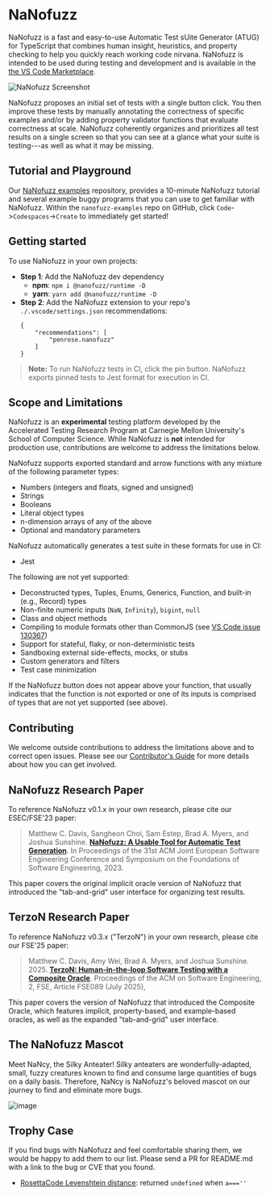 # NaNofuzz

NaNofuzz is a fast and easy-to-use Automatic Test sUite Generator (ATUG) for TypeScript that combines human insight, heuristics, and property checking to help you quickly reach working code nirvana. NaNofuzz is intended to be used during testing and development and is available in the [the VS Code Marketplace](https://marketplace.visualstudio.com/items?itemName=penrose.nanofuzz).

![NaNofuzz Screenshot](https://github.com/user-attachments/assets/7655c0c7-96ee-4251-b383-77023c68f3da)

NaNofuzz proposes an initial set of tests with a single button click. You then improve these tests by manually annotating the correctness of specific examples and/or by adding property validator functions that evaluate correctness at scale. NaNofuzz coherently organizes and prioritizes all test results on a single screen so that you can see at a glance what your suite is testing---as well as what it may be missing. 

## Tutorial and Playground

Our [NaNofuzz examples](https://github.com/nanofuzz/nanofuzz-examples/) repository, provides a 10-minute NaNofuzz tutorial and several example buggy programs that you can use to get familiar with NaNofuzz. Within the `nanofuzz-examples` repo on GitHub, click `Code`->`Codespaces`->`Create` to immediately get started!

## Getting started

To use NaNofuzz in your own projects: 

- **Step 1**: Add the NaNofuzz dev dependency
    - **npm**: `npm i @nanofuzz/runtime -D`
    - **yarn**: `yarn add @nanofuzz/runtime -D`
- **Step 2**: Add the NaNofuzz extension to your repo's `./.vscode/settings.json` recommendations:
    ```
    {
        "recommendations": [
            "penrose.nanofuzz"
        ]
    }
    ```

> **Note:** To run NaNofuzz tests in CI, click the pin button. NaNofuzz exports pinned tests to Jest format for execution in CI.

## Scope and Limitations

NaNofuzz is an **experimental** testing platform developed by the Accelerated Testing Research Program at Carnegie Mellon University's School of Computer Science. While NaNofuzz is **not** intended for production use, contributions are welcome to address the limitations below. 

NaNofuzz supports exported standard and arrow functions with any mixture of the following parameter types:
 - Numbers (integers and floats, signed and unsigned)
 - Strings
 - Booleans
 - Literal object types
 - n-dimension arrays of any of the above
 - Optional and mandatory parameters

NaNofuzz automatically generates a test suite in these formats for use in CI:
 - Jest

The following are not yet supported:
 - Deconstructed types, Tuples, Enums, Generics, Function, and built-in (e.g., Record) types
 - Non-finite numeric inputs (`NaN`, `Infinity`), `bigint`, `null`
 - Class and object methods
 - Compiling to module formats other than CommonJS (see [VS Code issue 130367](https://github.com/microsoft/vscode/issues/130367))
 - Support for stateful, flaky, or non-deterministic tests
 - Sandboxing external side-effects, mocks, or stubs
 - Custom generators and filters
 - Test case minimization

If the NaNofuzz button does not appear above your function, that usually indicates that the function is not exported or one of its inputs is comprised of types that are not yet supported (see above).

## Contributing

We welcome outside contributions to address the limitations above and to correct open issues. 
Please see our [Contributor's Guide](https://github.com/nanofuzz/nanofuzz/blob/main/CONTRIBUTING.md) for more details about how you can get involved.

## NaNofuzz Research Paper

To reference NaNofuzz v0.1.x in your own research, please cite our ESEC/FSE'23 paper:

> Matthew C. Davis, Sangheon Choi, Sam Estep, Brad A. Myers, and Joshua Sunshine. **[NaNofuzz: A Usable Tool for Automatic Test Generation](https://dl.acm.org/doi/10.1145/3611643.3616327)**. In Proceedings of the 31st ACM Joint European Software Engineering Conference and Symposium on the Foundations of Software Engineering, 2023.

This paper covers the original implicit oracle version of NaNofuzz that introduced the "tab-and-grid" user interface for organizing test results.

## TerzoN Research Paper

To reference NaNofuzz v0.3.x ("TerzoN") in your own research, please cite our FSE'25 paper:

> Matthew C. Davis, Amy Wei, Brad A. Myers, and Joshua Sunshine. 2025. **[TerzoN: Human-in-the-loop Software Testing with a Composite Oracle](https://dl.acm.org/doi/abs/10.1145/3729359)**. Proceedings of the ACM on Software Engineering, 2, FSE, Article FSE089 (July 2025),

This paper covers the version of NaNofuzz that introduced the Composite Oracle, which features implicit, property-based, and example-based oracles, as well as the expanded "tab-and-grid" user interface.


## The NaNofuzz Mascot

Meet NaNcy, the Silky Anteater! Silky anteaters are wonderfully-adapted, small, fuzzy creatures known to find and consume large quantities of bugs on a daily basis. Therefore, NaNcy is NaNofuzz's beloved mascot on our journey to find and eliminate more bugs.

![image](https://avatars.githubusercontent.com/u/136026223?s=200&v=4)

## Trophy Case
If you find bugs with NaNofuzz and feel comfortable sharing them, we would be happy to add them to our list. 
Please send a PR for README.md with a link to the bug or CVE that you found.

- [RosettaCode Levenshtein distance](https://rosettacode.org/wiki/Levenshtein_distance?oldid=371462): returned `undefined` when `a===''`




